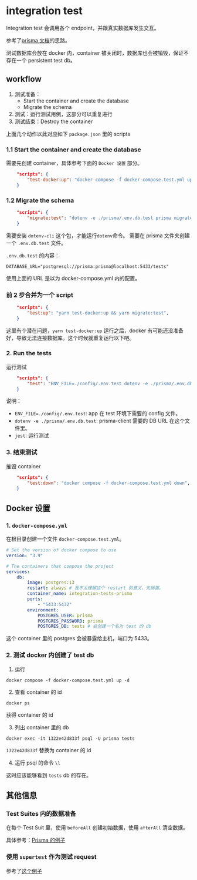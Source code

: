 # integration test

Integration test 会调用各个 endpoint，并跟真实数据库发生交互。

参考了[prisma 文档](https://www.prisma.io/docs/guides/testing/integration-testing)的思路。

测试数据库会放在 docker 内，container 被关闭时，数据库也会被销毁，保证不存在一个 persistent test db。

## workflow

1. 测试准备：
    - Start the container and create the database
    - Migrate the schema
2. 测试：运行测试用例，这部分可以重复进行
3. 测试结束：Destroy the container

上面几个动作以此对应如下 `package.json` 里的 scripts

### 1.1 Start the container and create the database

需要先创建 container，具体参考下面的 `Docker 设置` 部分。

```JSON
    "scripts": {
        "test-docker:up": "docker compose -f docker-compose.test.yml up -d",
    }
```

### 1.2 Migrate the schema

```JSON
    "scripts": {
        "migrate:test": "dotenv -e ./prisma/.env.db.test prisma migrate dev --name init",
    }
```

需要安装 `dotenv-cli` 这个包，才能运行`dotenv`命令。
需要在 prisma 文件夹创建一个 `.env.db.test` 文件。

`.env.db.test` 的内容：

```
DATABASE_URL="postgresql://prisma:prisma@localhost:5433/tests"
```

使用上面的 URL 是以为 docker-compose.yml 内的配置。

### 前 2 步合并为一个 script

```JSON
    "scripts": {
        "test:up": "yarn test-docker:up && yarn migrate:test",
    }
```

这里有个潜在问题，`yarn test-docker:up` 运行之后，docker 有可能还没准备好，导致无法连接数据库。这个时候就重复运行以下吧。

### 2. Run the tests

运行测试

```JSON
    "scripts": {
        "test": "ENV_FILE=./config/.env.test dotenv -e ./prisma/.env.db.test jest",
    }
```

说明：

-   `ENV_FILE=./config/.env.test`: app 在 test 环境下需要的 config 文件。
-   `dotenv -e ./prisma/.env.db.test`: prisma-client 需要的 DB URL 在这个文件里。
-   `jest`: 运行测试

### 3. 结束测试

摧毁 container

```JSON
    "scripts": {
        "test:down": "docker compose -f docker-compose.test.yml down",
    }
```

## Docker 设置

### 1. `docker-compose.yml`

在根目录创建一个文件 `docker-compose.test.yml`。

```yml
# Set the version of docker compose to use
version: "3.9"

# The containers that compose the project
services:
    db:
        image: postgres:13
        restart: always # 我不太理解这个 restart 的意义，先搁置。
        container_name: integration-tests-prisma
        ports:
            - "5433:5432"
        environment:
            POSTGRES_USER: prisma
            POSTGRES_PASSWORD: prisma
            POSTGRES_DB: tests # 会创建一个名为 test 的 db
```

这个 container 里的 postgres 会被暴露给主机，端口为 5433。

### 2. 测试 docker 内创建了 test db

1. 运行

```
docker compose -f docker-compose.test.yml up -d
```

2. 查看 container 的 id

```
docker ps
```

获得 container 的 id

3. 列出 container 里的 db

```
docker exec -it 1322e42d833f psql -U prisma tests
```

`1322e42d833f` 替换为 container 的 id

4. 运行 psql 的命令 `\l`

这时应该能够看到 `tests` db 的存在。

## 其他信息

### Test Suites 内的数据准备

在每个 Test Suit 里，使用 `beforeAll` 创建初始数据，使用 `afterAll` 清空数据。

具体参考：[Prisma 的例子](https://www.prisma.io/docs/guides/testing/integration-testing#the-test-suite)

### 使用 `supertest` 作为测试 request

参考了[这个例子](https://losikov.medium.com/part-4-node-js-express-typescript-unit-tests-with-jest-5204414bf6f0)
